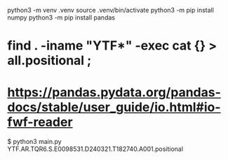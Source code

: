 python3 -m venv .venv
source .venv/bin/activate
python3 -m pip install numpy
python3 -m pip install pandas

# find . -iname "YTF*" -exec cat {} > all.positional \;
# https://pandas.pydata.org/pandas-docs/stable/user_guide/io.html#io-fwf-reader

$ python3 main.py YTF.AR.TQR6.S.E0098531.D240321.T182740.A001.positional
